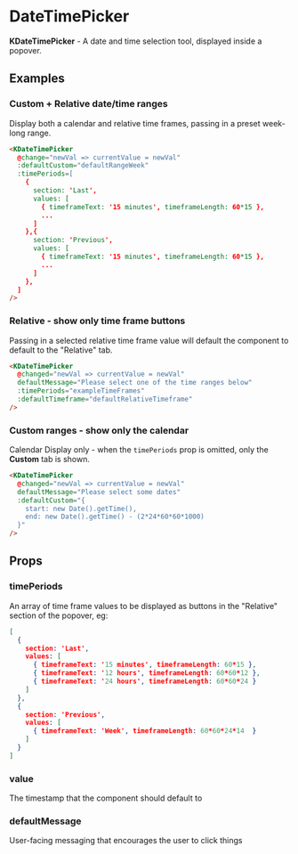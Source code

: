 # DateTimePicker

<div v-if="hasMounted">

**KDateTimePicker** - A date and time selection tool, displayed inside a popover.

## Examples

### Custom + Relative date/time ranges

Display both a calendar and relative time frames, passing in a preset week-long range.

<KCard>
  <template v-slot:body>
    <KDateTimePicker
      @changed="newVal => currentValue1 = newVal"
      defaultMessage="Please select a time range"
      :timePeriods="exampleTimeFrames"
      :defaultCustom="defaultRangeWeek"
      v-model="currentValue1"
    />
    <div class="mt-6">Emitted value: <pre>{{ currentValue1 }}</pre></div>
  </template>
</KCard>

```html
<KDateTimePicker 
  @change="newVal => currentValue = newVal" 
  :defaultCustom="defaultRangeWeek"
  :timePeriods=[
    {
      section: 'Last',
      values: [
        { timeframeText: '15 minutes', timeframeLength: 60*15 },
        ...
      ]
    },{
      section: 'Previous',
      values: [
        { timeframeText: '15 minutes', timeframeLength: 60*15 },
        ...
      ]
    },
  ]
/>
```

### Relative - show only time frame buttons

Passing in a selected relative time frame value will default the component to default to the "Relative" tab.

<KCard>
  <template v-slot:body>
    <KDateTimePicker
      @changed="newVal => currentValue2 = newVal"
      defaultMessage="Please select a time range"
      :timePeriods="exampleTimeFrames"
      :defaultTimeframe="defaultRelativeTimeframe"
      v-model="currentValue2"
    />
    <div class="mt-6">Emitted value: <pre>{{ currentValue2 }}</pre></div>
  </template>
</KCard>

```html
<KDateTimePicker
  @changed="newVal => currentValue = newVal"
  defaultMessage="Please select one of the time ranges below"
  :timePeriods="exampleTimeFrames"
  :defaultTimeframe="defaultRelativeTimeframe"
/>
```

### Custom ranges - show only the calendar

Calendar Display only - when the `timePeriods` prop is omitted, only the **Custom** tab is shown.

<KCard>
  <template v-slot:body>
    <KDateTimePicker
      @changed="newVal => currentValue3 = newVal"
      defaultMessage="Please select some dates"
      :defaultCustom="defaultRangeTwoDay"
      v-model="currentValue3"
    />
    <div class="mt-6">Emitted value: <pre>{{ currentValue3 }}</pre></div>
  </template>
</KCard>

```html
<KDateTimePicker
  @changed="newVal => currentValue = newVal"
  defaultMessage="Please select some dates"
  :defaultCustom="{
    start: new Date().getTime(),
    end: new Date().getTime() - (2*24*60*60*1000)
  }"
/>
```

## Props

### timePeriods

An array of time frame values to be displayed as buttons in the "Relative" section of the popover, eg:

```json
[
  {
    section: 'Last',
    values: [
      { timeframeText: '15 minutes', timeframeLength: 60*15 },
      { timeframeText: '12 hours', timeframeLength: 60*60*12 },
      { timeframeText: '24 hours', timeframeLength: 60*60*24 }
    ]
  },
  {
    section: 'Previous',
    values: [
      { timeframeText: 'Week', timeframeLength: 60*60*24*14  }
    ]
  }
]
```

### value

The timestamp that the component should default to

### defaultMessage

User-facing messaging that encourages the user to click things

</div>

<script>
export default {
  data() {
    return {
      hasMounted: false,
      currentValue1: '',
      currentValue2: '',
      currentValue3: '',
      defaultRangeTwoDay: {
        start: new Date().getTime() - (2*24*60*60*1000),
        end: new Date().getTime()
      },
      defaultRangeWeek: {
        start: new Date().getTime() - (7*24*60*60*1000),
        end: new Date().getTime()
      },
      minDate: 'Tue Aug 31 2023 17:09:43 GMT-0400 (Eastern Daylight Time)',
      maxDate: 'Mon Apr 4 2021 10:09:43 GMT-0400 (Eastern Daylight Time)',
      exampleTimeFrames: [
        {
          section: 'Last',
          values: [
            { timeframeText: '15 minutes', timeframeLength: 60*15 },
            { timeframeText: '12 hours', timeframeLength: 60*60*12 },
            { timeframeText: '24 hours', timeframeLength: 60*60*24 },
            { timeframeText: '7 days', timeframeLength: 60*60*24*7 },
            { timeframeText: '30 days', timeframeLength: 60*60*24*30 },
            { timeframeText: '90 days', timeframeLength: 60*60*24*90 }
          ]
        },
        {
          section: 'Previous',
          values: [
            { timeframeText: 'Week', timeframeLength: 60*60*24*14 },
            // { timeframeText: 'Quarter', timeframeLength: 60*60*24*90 }
          ]
        }
      ]
    }
  },
  computed: {
    defaultRelativeTimeframe () {
      return this.exampleTimeFrames[0].values.find(k => k.timeframeText === '24 hours')
    }
  },
  mounted() {
    this.hasMounted = true
  }
}
</script>
